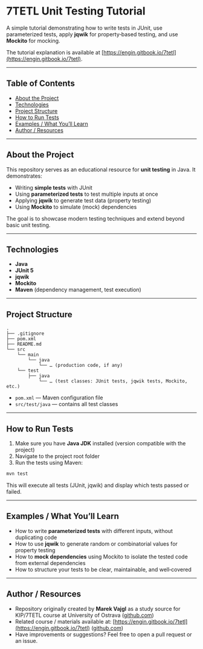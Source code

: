 # 7TETL Unit Testing Tutorial

A simple tutorial demonstrating how to write tests in JUnit, use parameterized tests, apply **jqwik** for property‑based testing, and use **Mockito** for mocking.

The tutorial explanation is available at [https://engin.gitbook.io/7tetl](https://engin.gitbook.io/7tetl).

---

## Table of Contents

* [About the Project](#about-the-project)
* [Technologies](#technologies)
* [Project Structure](#project-structure)
* [How to Run Tests](#how-to-run-tests)
* [Examples / What You’ll Learn](#examples--what-youll-learn)
* [Author / Resources](#author--resources)

---

## About the Project

This repository serves as an educational resource for **unit testing** in Java. It demonstrates:

* Writing **simple tests** with JUnit
* Using **parameterized tests** to test multiple inputs at once
* Applying **jqwik** to generate test data (property testing)
* Using **Mockito** to simulate (mock) dependencies

The goal is to showcase modern testing techniques and extend beyond basic unit testing.

---

## Technologies

* **Java**
* **JUnit 5**
* **jqwik**
* **Mockito**
* **Maven** (dependency management, test execution)

---

## Project Structure

```
.
├── .gitignore
├── pom.xml
├── README.md
└── src
    └── main
        └── java
            └── … (production code, if any)
    └── test
        ├── java
            └── … (test classes: JUnit tests, jqwik tests, Mockito, etc.)
```

* `pom.xml` — Maven configuration file
* `src/test/java` — contains all test classes

---

## How to Run Tests

1. Make sure you have **Java JDK** installed (version compatible with the project)
2. Navigate to the project root folder
3. Run the tests using Maven:

```bash
mvn test
```

This will execute all tests (JUnit, jqwik) and display which tests passed or failed.

---

## Examples / What You’ll Learn

* How to write **parameterized tests** with different inputs, without duplicating code
* How to use **jqwik** to generate random or combinatorial values for property testing
* How to **mock dependencies** using Mockito to isolate the tested code from external dependencies
* How to structure your tests to be clear, maintainable, and well‑covered

---

## Author / Resources

* Repository originally created by **Marek Vajgl** as a study source for KIP/7TETL course at University of Ostrava ([github.com](https://github.com/Engin1980/7tetl-unit-testing-tutorial))
* Related course / materials available at: [https://engin.gitbook.io/7tetl](https://engin.gitbook.io/7tetl) ([github.com](https://github.com/Engin1980/7tetl-unit-testing-tutorial))
* Have improvements or suggestions? Feel free to open a pull request or an issue.

